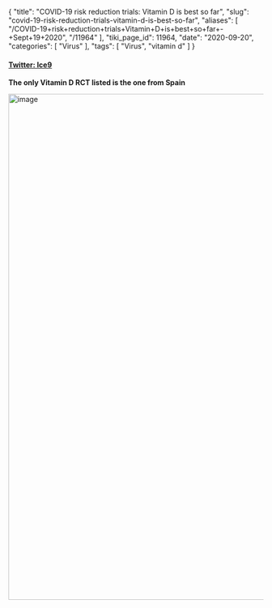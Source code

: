 {
    "title": "COVID-19 risk reduction trials: Vitamin D is best so far",
    "slug": "covid-19-risk-reduction-trials-vitamin-d-is-best-so-far",
    "aliases": [
        "/COVID-19+risk+reduction+trials+Vitamin+D+is+best+so+far+-+Sept+19+2020",
        "/11964"
    ],
    "tiki_page_id": 11964,
    "date": "2020-09-20",
    "categories": [
        "Virus"
    ],
    "tags": [
        "Virus",
        "vitamin d"
    ]
}


#### [Twitter: Ice9](https://twitter.com/__ice9/status/1307408819098718208?s=20)

 **The only Vitamin D RCT listed is the one from Spain** 

<img src="https://d378j1rmrlek7x.cloudfront.net/attachments/png/twitter-sept-20-vitamin-d-highest-risk-reduction.png" alt="image" width="1000">